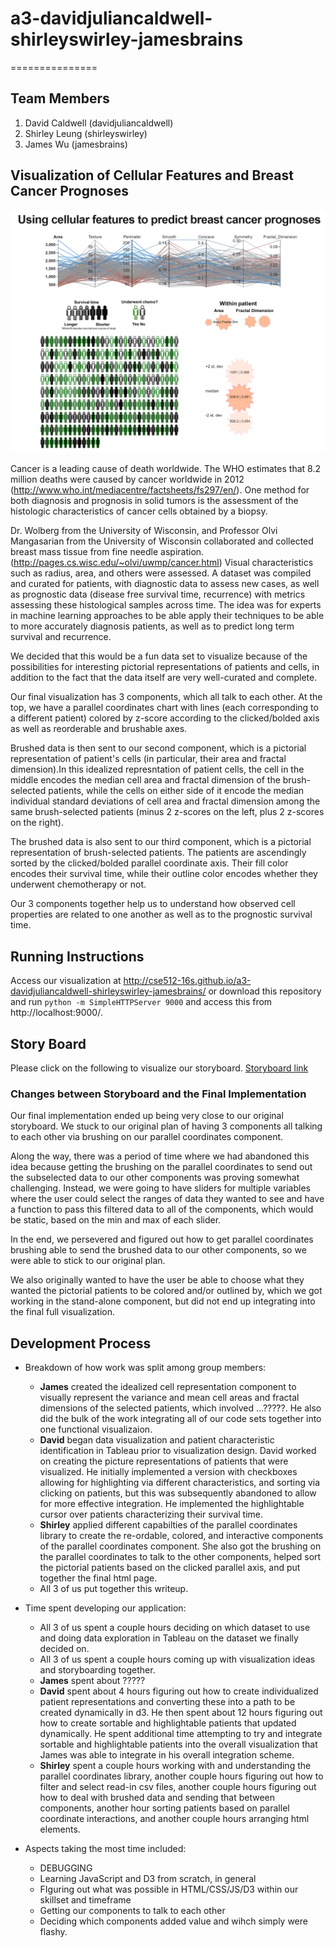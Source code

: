 # a3-davidjuliancaldwell-shirleyswirley-jamesbrains
===============

## Team Members

1. David Caldwell (davidjuliancaldwell)
2. Shirley Leung (shirleyswirley)
3. James Wu (jamesbrains)

## Visualization of Cellular Features and Breast Cancer Prognoses

![Thumbnail](vispreview.jpg)

Cancer is a leading cause of death worldwide. The WHO estimates that 8.2 million deaths were caused by cancer worldwide in 2012 (http://www.who.int/mediacentre/factsheets/fs297/en/).  One method for both diagnosis and prognosis in solid tumors is the assessment of the histologic characteristics of cancer cells obtained by a biopsy.

Dr. Wolberg from the University of Wisconsin, and Professor Olvi Mangasarian from the University of Wisconsin collaborated and collected breast mass tissue from fine needle aspiration. (http://pages.cs.wisc.edu/~olvi/uwmp/cancer.html) Visual characteristics such as radius, area, and others were assessed. A dataset was compiled and curated for patients, with diagnostic data to assess new cases, as well as prognostic data (disease free survival time, recurrence) with metrics assessing these histological samples across time. The idea was for experts in machine learning approaches to be able apply their techniques to be able to more accurately diagnosis patients, as well as to predict long term survival and recurrence.

We decided that this would be a fun data set to visualize because of the possibilities for interesting pictorial representations of patients and cells, in addition to the fact that the data itself are very well-curated and complete.

Our final visualization has 3 components, which all talk to each other. At the top, we have a parallel coordinates chart with lines (each corresponding to a different patient) colored by z-score according to the clicked/bolded axis as well as reorderable and brushable axes.

Brushed data is then sent to our second component, which is a pictorial representation of patient's cells (in particular, their area and fractal dimension).In this idealized represntation of patient cells, the cell in the middle encodes the median cell area and fractal dimension of the brush-selected patients, while the cells on either side of it encode the median individual standard deviations of cell area and fractal dimension among the same brush-selected patients (minus 2 z-scores on the left, plus 2 z-scores on the right).     

The brushed data is also sent to our third component, which is a pictorial representation of brush-selected patients. The patients are ascendingly sorted by the clicked/bolded parallel coordinate axis. Their fill color encodes their survival time, while their outline color encodes whether they underwent chemotherapy or not. 

Our 3 components together help us to understand how observed cell properties are related to one another as well as to the prognostic survival time.  

## Running Instructions

Access our visualization at http://cse512-16s.github.io/a3-davidjuliancaldwell-shirleyswirley-jamesbrains/ or download this repository and run `python -m SimpleHTTPServer 9000` and access this from http://localhost:9000/.

## Story Board

Please click on the following to visualize our storyboard. [Storyboard link](storyboard.pdf?raw=true) 

### Changes between Storyboard and the Final Implementation

Our final implementation ended up being very close to our original storyboard. We stuck to our original plan of having 3 components all talking to each other via brushing on our parallel coordinates component.

Along the way, there was a period of time where we had abandoned this idea because getting the brushing on the parallel coordinates to send out the subselected data to our other components was proving somewhat challenging. Instead, we were going to have sliders for multiple variables where the user could select the ranges of data they wanted to see and have a function to pass this filtered data to all of the components, which would be static, based on the min and max of each slider.   

In the end, we persevered and figured out how to get parallel coordinates brushing able to send the brushed data to our other components, so we were able to stick to our original plan. 

We also originally wanted to have the user be able to choose what they wanted the pictorial patients to be colored and/or outlined by, which we got working in the stand-alone component, but did not end up integrating into the final full visualization.   

## Development Process

* Breakdown of how work was split among group members:
  * **James** created the idealized cell representation component to visually represent the variance and mean cell areas and fractal dimensions of the selected patients, which involved ...?????. He also did the bulk of the work integrating all of our code sets together into one functional visualizaion. 
  * **David** began data visualization and patient characteristic identification in Tableau prior to visualization design. David worked on creating the picture representations of patients that were visualized. He initially implemented a version with checkboxes allowing for highlighting via different characteristics, and sorting via clicking on patients, but this was subsequently abandoned to allow for more effective integration. He implemented the highlightable cursor over patients characterizing their survival time. 
  * **Shirley** applied different capabilties of the parallel coordinates library to create the re-ordable, colored, and interactive components of the parallel coordinates component. She also got the brushing on the parallel coordinates to talk to the other components, helped sort the pictorial patients based on the clicked parallel axis, and put together the final html page. 
  * All 3 of us put together this writeup. 

* Time spent developing our application:
  * All 3 of us spent a couple hours deciding on which dataset to use and doing data exploration in Tableau on the dataset we finally decided on. 
  * All 3 of us spent a couple hours coming up with visualization ideas and storyboarding together.
  * **James** spent about ????? 
  * **David** spent about 4 hours figuring out how to create individualized patient representations and converting these into a path to be created dynamically in d3. He then spent about 12 hours figuring out how to create sortable and highlightable patients that updated dynamically. He spent additional time attempting to try and integrate sortable and highlightable patients into the overall visualization that James was able to integrate in his overall integration scheme.  
  * **Shirley** spent a couple hours working with and understanding the parallel coordinates library, another couple hours figuring out how to filter and select read-in csv files, another couple hours figuring out how to deal with brushed data and sending that between components, another hour sorting patients based on parallel coordinate interactions, and another couple hours arranging html elements. 

* Aspects taking the most time included:
  * DEBUGGING
  * Learning JavaScript and D3 from scratch, in general
  * FIguring out what was possible in HTML/CSS/JS/D3 within our skillset and timeframe  
  * Getting our components to talk to each other
  * Deciding which components added value and wihch simply were flashy. 
